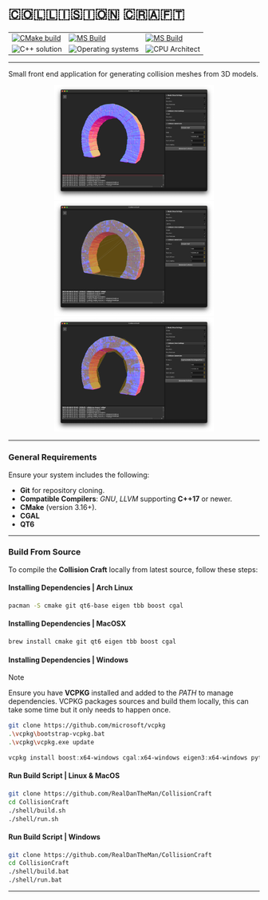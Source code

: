 # 🇨​​​​​🇴​​​​​🇱​​​​​🇱​​​​​🇮​​​​​🇸​​​​​🇮​​​​​🇴​​​​​🇳​​​​​ 🇨​​​​​🇷​​​​​🇦​​​​​🇫​​​​​🇹​​​​​
<table class="no-border">
  <tr>
    <td><a href="https://github.com/RealDanTheMan/CollisionCraft/actions/workflows/cmake-macos-build.yml" alt="Arch Build"><img src="https://github.com/RealDanTheMan/CollisionCraft/actions/workflows/cmake-archlinux-build.yml/badge.svg" alt="CMake build"/></a></td>
    <td><a href="https://github.com/RealDanTheMan/CollisionCraft/actions/workflows/cmake-archlinux-build.yml" alt="MacOSX Build"><img src="https://github.com/RealDanTheMan/CollisionCraft/actions/workflows/cmake-macos-build.yml/badge.svg" alt="MS Build"/></a></td>
    <td><a href="https://github.com/RealDanTheMan/CollisionCraft/actions/workflows/test-build-windows.yml" alt="MacOSX Build"><img src="https://github.com/RealDanTheMan/CollisionCraft/actions/workflows/test-build-windows.yml/badge.svg" alt="MS Build"/></a></td>
   
  </tr>
  <tr>
    <td><img src="https://img.shields.io/badge/Solution-C++17-blue.svg?style=flat&logo=c%2B%2B&logoColor=b0c0c0&labelColor=363D44" alt="C++ solution"/></td>
    <td><img src="https://img.shields.io/badge/OS-Arch%20%7C%20MacOSX-blue??style=flat&logo=Linux&logoColor=b0c0c0&labelColor=363D44" alt="Operating systems"/></td>
    <td colspan="2"><img src="https://img.shields.io/badge/CPU-x86%20%7C%20x86__64%20%7C%20-blue?style=flat&logo=amd&logoColor=b0c0c0&labelColor=363D44" alt="CPU Architect"/></td>
  </tr>
</table>

---

Small front end application for generating collision meshes from 3D models.

<p align="center">
  <img src="demo/img_01.png" alt="App Preview Image" width="320">
  <img src="demo/img_02.png" alt="App Preview Image" width="320">
  <img src="demo/img_03.png" alt="App Preview Image" width="320">
</p>


---

### General Requirements
Ensure your system includes the following:
- **Git** for repository cloning.
- **Compatible Compilers**: *GNU*, *LLVM* supporting **C++17** or newer.
- **CMake** (version 3.16+).
- **CGAL**
- **QT6**
  
---

### Build From Source

To compile the **Collision Craft** locally from latest source, follow these steps:

#### Installing Dependencies | Arch Linux
```bash
pacman -S cmake git qt6-base eigen tbb boost cgal

```

#### Installing Dependencies | MacOSX
```bash
brew install cmake git qt6 eigen tbb boost cgal 

```

#### Installing Dependencies | Windows
> [!NOTE]
> Ensure you have **VCPKG** installed and added to the *PATH* to manage dependencies. VCPKG packages sources and build them locally, this can take some time but it only needs to happen once.
```bash
git clone https://github.com/microsoft/vcpkg
.\vcpkg\bootstrap-vcpkg.bat
.\vcpkg\vcpkg.exe update

```

```powershell
vcpkg install boost:x64-windows cgal:x64-windows eigen3:x64-windows python3:x64-windows qtbase:x64-windows python3:x64-windows usd:x64-windows

```

#### Run Build Script | Linux & MacOS
```bash
git clone https://github.com/RealDanTheMan/CollisionCraft
cd CollisionCraft
./shell/build.sh
./shell/run.sh
```

#### Run Build Script | Windows

```bash
git clone https://github.com/RealDanTheMan/CollisionCraft
cd CollisionCraft
./shell/build.bat
./shell/run.bat
```

---


